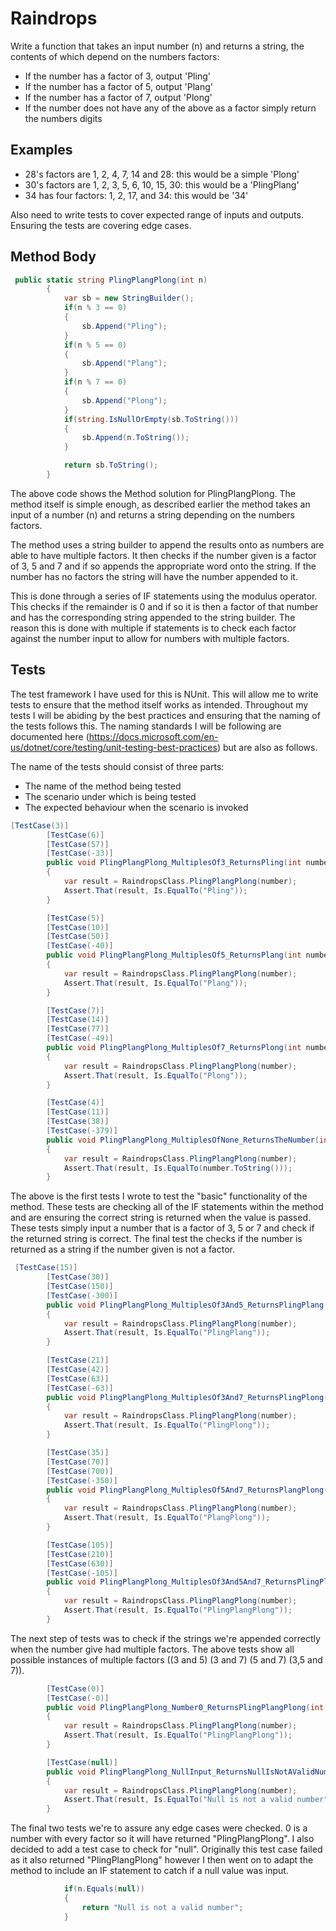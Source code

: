# Raindrops

Write a function that takes an input number (n) and returns a string, the contents of which depend on the numbers factors:

- If the number has a factor of 3, output 'Pling'
- If the number has a factor of 5, output 'Plang'
- If the number has a factor of 7, output 'Plong'
- If the number does not have any of the above as a factor simply return the numbers digits

## Examples

- 28's factors are 1, 2, 4, 7, 14 and 28: this would be a simple 'Plong'
- 30's factors are 1, 2, 3, 5, 6, 10, 15, 30: this would be a 'PlingPlang'
- 34 has four factors: 1, 2, 17, and 34: this would be '34'

Also need to write tests to cover expected range of inputs and outputs. Ensuring the tests are covering edge cases.

## Method Body

```c#
 public static string PlingPlangPlong(int n)
        {
            var sb = new StringBuilder();
            if(n % 3 == 0)
            {
                sb.Append("Pling");
            }
            if(n % 5 == 0)
            {
                sb.Append("Plang");
            }
            if(n % 7 == 0)
            {
                sb.Append("Plong");
            }
            if(string.IsNullOrEmpty(sb.ToString()))
            {
                sb.Append(n.ToString());
            }

            return sb.ToString();
        }
```

The above code shows the Method solution for PlingPlangPlong. The method itself is simple enough, as described earlier the method takes an input of a number (n) and returns a string depending on the numbers factors. 

The method uses a string builder to append the results onto as numbers are able to have multiple factors. It then checks if the number given is a factor of 3, 5 and 7 and if so appends the appropriate word onto the string. If the number has no factors the string will have the number appended to it. 

This is done through a series of IF statements using the modulus operator. This checks if the remainder is 0 and if so it is then a factor of that number and has the corresponding string appended to the string builder. The reason this is done with multiple if statements is to check each factor against the number input to allow for numbers with multiple factors.

## Tests

The test framework I have used for this is NUnit. This will allow me to write tests to ensure that the method itself works as intended. Throughout my tests I will be abiding by the best practices and ensuring that the naming of the tests follows this. The naming standards I will be following are documented here (https://docs.microsoft.com/en-us/dotnet/core/testing/unit-testing-best-practices) but are also as follows.

The name of the tests should consist of three parts:

- The name of the method being tested
- The scenario under which is being tested
- The expected behaviour when the scenario is invoked 

```c#
[TestCase(3)]
        [TestCase(6)]
        [TestCase(57)]
        [TestCase(-33)]
        public void PlingPlangPlong_MultiplesOf3_ReturnsPling(int number)
        {
            var result = RaindropsClass.PlingPlangPlong(number);
            Assert.That(result, Is.EqualTo("Pling"));
        }

        [TestCase(5)]
        [TestCase(10)]
        [TestCase(50)]
        [TestCase(-40)]
        public void PlingPlangPlong_MultiplesOf5_ReturnsPlang(int number)
        {
            var result = RaindropsClass.PlingPlangPlong(number);
            Assert.That(result, Is.EqualTo("Plang"));
        }

        [TestCase(7)]
        [TestCase(14)]
        [TestCase(77)]
        [TestCase(-49)]
        public void PlingPlangPlong_MultiplesOf7_ReturnsPlong(int number)
        {
            var result = RaindropsClass.PlingPlangPlong(number);
            Assert.That(result, Is.EqualTo("Plong"));
        }

        [TestCase(4)]
        [TestCase(11)]
        [TestCase(38)]
        [TestCase(-379)]
        public void PlingPlangPlong_MultiplesOfNone_ReturnsTheNumber(int number)
        {
            var result = RaindropsClass.PlingPlangPlong(number);
            Assert.That(result, Is.EqualTo(number.ToString()));
        }
```

The above is the first tests I wrote to test the "basic" functionality of the method. These tests are checking all of the IF statements within the method and are ensuring the correct string is returned when the value is passed. These tests simply input a number that is a factor of 3, 5 or 7 and check if the returned string is correct. The final test the checks if the number is returned as a string if the number given is not a factor.

```c#
 [TestCase(15)]
        [TestCase(30)]
        [TestCase(150)]
        [TestCase(-300)]
        public void PlingPlangPlong_MultiplesOf3And5_ReturnsPlingPlang(int number)
        {
            var result = RaindropsClass.PlingPlangPlong(number);
            Assert.That(result, Is.EqualTo("PlingPlang"));
        }

        [TestCase(21)]
        [TestCase(42)]
        [TestCase(63)]
        [TestCase(-63)]
        public void PlingPlangPlong_MultiplesOf3And7_ReturnsPlingPlong(int number)
        {
            var result = RaindropsClass.PlingPlangPlong(number);
            Assert.That(result, Is.EqualTo("PlingPlong"));
        }

        [TestCase(35)]
        [TestCase(70)]
        [TestCase(700)]
        [TestCase(-350)]
        public void PlingPlangPlong_MultiplesOf5And7_ReturnsPlangPlong(int number)
        {
            var result = RaindropsClass.PlingPlangPlong(number);
            Assert.That(result, Is.EqualTo("PlangPlong"));
        }

        [TestCase(105)]
        [TestCase(210)]
        [TestCase(630)]
        [TestCase(-105)]
        public void PlingPlangPlong_MultiplesOf3And5And7_ReturnsPlingPlangPlong(int number)
        {
            var result = RaindropsClass.PlingPlangPlong(number);
            Assert.That(result, Is.EqualTo("PlingPlangPlong"));
        }
```

The next step of tests was to check if the strings we're appended correctly when the number give had multiple factors. The above tests show all possible instances of multiple factors ((3 and 5) (3 and 7) (5 and 7) (3,5 and 7)).

```C#
        [TestCase(0)]
        [TestCase(-0)]
        public void PlingPlangPlong_Number0_ReturnsPlingPlangPlong(int number)
        {
            var result = RaindropsClass.PlingPlangPlong(number);
            Assert.That(result, Is.EqualTo("PlingPlangPlong"));
        }

        [TestCase(null)]
        public void PlingPlangPlong_NullInput_ReturnsNullIsNotAValidNumber(int number)
        {
            var result = RaindropsClass.PlingPlangPlong(number);
            Assert.That(result, Is.EqualTo("Null is not a valid number"));
        }
```

The final two tests we're to assure any edge cases were checked. 0 is a number with every factor so it will have returned "PlingPlangPlong". I also decided to add a test case to check for "null". Originally this test case failed as it also returned "PlingPlangPlong" however I then went on to adapt the method to include an IF statement to catch if a null value was input. 

```c#
            if(n.Equals(null))
            {
                return "Null is not a valid number";
            }
```


